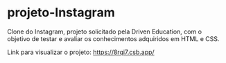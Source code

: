 # projeto-Instagram

Clone do Instagram, projeto solicitado pela Driven Education, com o objetivo de testar e avaliar os conhecimentos adquiridos em HTML e CSS.

Link para visualizar o projeto: https://8rqi7.csb.app/
